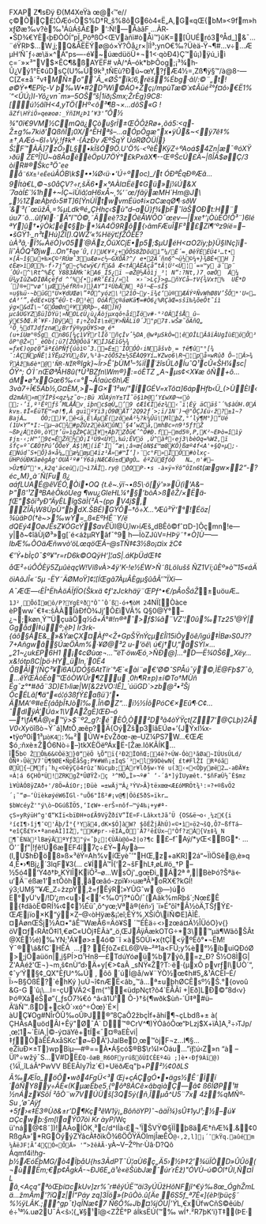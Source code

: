 FXAP     Z¶sÐÿ Ð(M4XeŸà œ@‹™e//ç©ÒiÇ£¦ÓÆó‹ÒS%D†R_š%8ôG6ò4«Ë„A,G«qŒ{bM»<9fm»hxƒØæ‰v?è‰¹ÁûÁšÃ£Þ ‘:Ñ!—ÅàãF …ÃR­•ŠD¾€YÈ‹þÐÒÓÍ”pÏ„PöªßÖ<ŒVàñï#òÅì™}ûK=[ÛUÉró3ºÅd_]&¯…¨éŸRÞ$…W¸j;Q&ÅËËÝø@ó×Ÿ?Õå¿r×|îÌ³;ynO€‰?Üèä-Ÿ¬¶#…v÷…Æ	µH‘Ñ¯ƒ÷æ\ä×^Á"ps—-é¥~úædüöÜ+¬1<·qòÐ4}Ç™û¡)ÿú_ì­ì c=˜»×³"V$×ÊC¶&ßAYËF# vÀ/^Á–ók*bÞÕog;¡³¾h­Û¿Vý1°Ê¢úDsÇ(U‰Ù9k³¸tÑEù?Ðú~œY‚?ƒÆ4½=,Zß¶ÿ§™/à@8-—C[Z«±å˜­²v‡*MÑ±o”¯Â_«ØŠ”ïk¦6‚rëš%Ébg·âl/:©¨„­t!ø©Ý+¶EPîç-V þ‰W•#2D³Wì©ÁO+Žç¡/mpùTæ©´x¢Âüé²°ƒ¤ô›€Ë1%´“<ÛÚ¡)I-Yô¿vn¯m»–5OŠ”š|1íð¡Šmx;ŽrÈg}9C8:[ú½âîH<4‚yTÖ{Hº<õ³¶B¬×…dõS«G !`ãZf\HÝiÖ»qeæoø:_ÝñIM¿Þ1’¥3'`”Ô½ ¾"0ï€9VM½CmQä¿Çòu§rÏ±ŒÕÔžRø+‚õá5:<q­Ž±g‰7kið’QßñÎ¡0X/^ÊHªš–…aÓpÕgæ”x•ÿÛ&~<ÿ7ê‡%±†¸AÆó¬6l÷Vý,!ƒ‡kª
·{ÃzÐv ÆºŠqÝ	ÚáRØÒÜÍ}Š¦F™ÀÃ]7zÕ›L§•kÏšÓ9Ö.U'Ö%·<ºèÊKÿZ÷ºAoá$4Zn|æ¯®óX­Ÿ ›ðü	ŽEºÎ]Ü~à8ÅaëèÖpU7ÖÝ°£kPxãX¶--Œ®ŠcÚ£Ä~|ßÎÄ$øÇ/3
òíR#®Škc³Öˆee å`¨6X±¹eÊe`úÃÓB\k$••¼Ø‹ü·•‘Ú÷ºoc)_/t ÓÐªÊqÐ®Æã…9Ítà€L‚©¬s0­åÇV?÷r‚šÄ6•×°AÀl¤Ëë¢Gü»j¼Ú&X´7aàÍ£`¼1h+~ÌÇ~ïÙìâ¦aH6xÅ~¸%‘˜œ/ƒãÿæMH`Hm@J\„½1ZæÀþrô›5#T]6[ÝnÙÏtwvmÉüo‡i×¤CæqØ¶·sðW´&´³{¯œüžÂ,=%µLdk®é„ÇHhç‹$ù"d–aÜ}f¾þFˆîàŠOÐt:H¨ úu7˜õ…ûIƒ¥I·˜Ä"l™Ò©‚˜Äeè?3zÓëÅWÔO¯œev—|xe†‘¡ÒùÉÕ!Õ³¨)6lé	ªY]û†•ÿÒk¦é¢§þ·*¼A4Ö9Rô{›ãmFÆuÎF³£Zî¶‘ºz9íë=–•šGŸ1·_n³tHú]ŽÎ[).QWŽ’«%Hëÿt¦ƒŽÕÊÉ?ùÀ³â,·Ï‰ÀëÒ}v05­´@Äz‚ÖüXCjE•p5;$µUéH<¤O2ïy;þ}Ü§­INç]ì-îíˆÀÕQ³Øjw…On”‡`qe´Û‚()U€¥º¿+ÖÕS8ŽDõúì”¼/Ë´=¸ØêŸÉÉÜ4¹…t•
×[Ã~î§u+‰×Ç©²R­Úœˆ3uÆø»c½—GXÕÃ?^/
e•2Â´ñn6^¬ü½©¼+}¾BÈ+H
]¢Èæ>ì0%-f›7j“g~ç%¢wÿ€/f&â	Æ<†ÂÀÉÀçå“tÃ¦Ü²<Ü¦´=¤™y ä˜p¨´ÒÚ‹^\Rt^%ËÇ
Ý883ÃMk¯kA6_Í5¿ï —øŽ@½Äôìj_³¦ N“:?Nt‚)7¸oæÒ	Á¼ Ü¾yIûZwDÌØÃçëƒd	^‘%{•¡#R‘Ê£ï/»l	×›¨>Lç}>g…ñYCå–†V{¾Vx†%  UË*D´]®+™vø‘\µŒ½éfRñ¤)}AY“1ºÙbÄN
ªõ¹¬E–sÎ$¤u§‰ü·~büG°Ü×¥dUŒø\”ªÕ^yóz\¹2îÖ~y-ï¾¢‘ù®ÆÁÝºÑvWhØ­8V’ŠÔ*'U«…¢À³‘”,êdE¢×U$“êÛ-t-Ð¹è OóÂfç®áøKä¶=#Ò6¿%RÇàŒ=sšï‰¾õeÔt˜íì	ýg×&dÏ\~‘GÔœØnº¥RRþ–,48]H}µcâÜGYZßü]DÝü¦»ÑOL¢Ü¿ù¿Äòjµxqô÷åíÏöv#-°²OÂÍšÅ_û–ý€5ðŒ.Rˆ¥F·]ÐýA ‡¡÷ZoÍ‡\±ë¥>ÑÃLï0´J"p7‡.wŠæ˜õAñQ„
¹Ô¸½dTJdƒznæ¿Brfÿ®ypÛ¥S>œ¸é*(u+íUœ°®Šg_Cn8G[¼çìVŸrlÎõ¨ñçÌvˆ½DA¸@wªµSkÒ=¦êOÎLÂâïÂUgÍùEöÕ³õP°@Ž»ˆ_­èOb(;ü7[ŽÔ@Õòã‘KÍJ&ÈïG½¾	=ƒx€)op¢0”äª£ôPÑƒ{úòì©ˆ3.=È±¨ÌÓÓÒ‹iNãšvb¸=
†ê¶û"°[¾ ¯:ÀÇÑpÑË¦ìŸËµ2YÙ¿ßV‚%¹à~zôÕ52±½SËÀQ9Yí…¥Zwo6\R¬¦på¤wRûð Ô—¦Â>¾ ŸÀž‰6è*@'ÑR-NÏR`®Igk}~Ïr>ÊˆþÙM¹–%ìÏ´žîsÛLðÍuˆQ¹cÛ«ŠH¼sc|ÒŸ^;
Ó´Ì˜nŒØªÅH8û(†Ù³BZfn\Wm®}:=óÈTZ „A¬µs¢<X¥æ	ôÑ+ô…áM•ø³xGœ6‰‹=°¬Å!aùc6h\Æ 3và7÷Î€5Áb½,G¤ÈM‚>~G×´1²w/"ÍGÉV=xTô¤]6ápHfb‹Ü_(>ÙÈl‹d`2mÁñ»mÝÏPš<qz¼z˜o~;Bü
XÛAýnY±TÎ˜ö§ìÞ@‘Y£wXØ¬«ò
;·’í,º¹ÊºƒšˆMLÂÅv¸iþnc$œÙ„’9 ¢Æî€Ìéz¾‹˜ï¦Èÿ äCäš¯´%$àÙH.0Á	kv±.‡Ï«ÉüTÉ™»ø!¶‚Ã
guiºYï3¡Ö9ØÄT’2Q92ƒ´>;ï/1N¨)¬@"ÔÇJ£ü‹ž?±1~?BajÁ…	ÓÒ;)¥‚ê<ä,È\ÃµË(zõeÂ²½?k¼Ûü\MlþZ,°‘lý¶M°}“Ué
(1U×Y“*I:—µ–aC¾#pŽÛz2èäXûNˆ§4’wZå‚mhBc»n9³5ƒ†Ž
~ßÞ¿Átõ®‚òY†’ü»ìgŽÞÇàÌ¥+Àþ7Zðü€ˆ^Õ#Ð.f—md5®‚P,K²~EÞò=îìÿ ‡j±·‹;H™‘9¢=ÊŽñ½Ò¡I¹Ü9<ÜY,‰ú;ÊVö
‚Ú^àª‹ej3\bèOq=%Wž,ï
šfç»º¯CÆÖ†Pú’ÔÕeÝ¸Á$¦M(ïË'Î´“æ\;â¤œ{òN$£™œ8KÒ)ßœº4f<A'+§Q¤µ;-£Núd˜S+Õ}â×å¼„æ¼œµ4ïz¹Å»#™Ï‘]›¨c°F»ÏÖ#òlxç-ÜHPóÙÐKãøêgÁg'OUÄ²º#‘Ý6á¡NÆCÆú±dØgÒ…
êºZüŒƒóÔ	N…¸n'#—>Ûz¶Ù“'×,k2q'äceù¡¬ì7ÂÎ.ry@ ðOP-•s -à×ÿ¤Ýô“ÖIn6`t(ægw×2“-?éc„M}„à˜Ñ[Fu
ß¿ aáfLUAÉ\@êVÉÓ,Òi•OQ {t.ê~.ÿï¬•ß5\·ö[ý'»»Ü(ì'A&–Þ”ß'¹ZªBAèÕkóÙeg ¶wu¿GleHL¼†§'bòÁ>ßêŽ/×Ëä­fŒ”$õï³yÐ”ÄyÈLîgSäÌ{²Â¬(pp V4j$‚ ZÎÃ¡W8ÙpÙ“þdX.ŠBÉ)GŸÔ–†ô÷X…°Æû³Ÿ‘°!Éöz|¾ùäÞ0(†è~>‰wÝ=_ß«EºHÊ¨Y/ë
dQEý4OøJÊsZ¥ÓGcÝ$avÊ*ÜI@Ù‚îw›íÆš„dBÊô©fˆ¤D-]Ôçmn!e—y|ð~¢îãÙjØ³»g[´é<ážµRYâf¯°9
h—ÏòZJûV=__HÞÿ˜†*Ò]Ù——IbÆ‰ÕOäÆñwvò‘öLœqöŒÃ–@sTÑ‡¢3½8o¡¤ìx
žC¢
€'Ý+bÌç0¯$º¥"r=rD6k_©OQÿH‘]¦aS|.áKþÜdŒ‡¢
åŒ²÷úÔÔÈÿ5ZµûèqçW!VíßvÀ\>4ÿ'K-!e½ÉW>Ñ˜ßLöIušš ÑZ1Vï;ûÈº»ò™15«áÄöìAãJÎ«˜5µ -ËY˜Ä­ØMoŸ]¢¦[ÍŒgã7ÀµÂÈgµ§ûåÃ'™ÏXi—A¯ÆŒ—‹ÈÎ^ËhÀöÁÏƒÏO{Škxä ¢ƒ'zJckhäÿ¨ŒPƒ^•€/pÂoŠáŽ_±uöuÆ`…1J²¸ÕóÏœô/P?YgÈºð"Ò˜ˆÒ´ß-ó+¶òM 2`4NÏ[Òàce
èPww¯€‡«:šÃÀÎãÐfÒ¾Jj’Õ£ìVÃ% Q§0@Ÿ°–¿¬;køn¸Ý™ÜçuâÖ*q½å+Â°#!n®ªˆ>ƒ$¼ã¨VZ'¦0û‰Tz25¹@Ý|GgådÌ‡úº;èÞ]
Ïr3rk­{áõ§ÀE&_»&ŸæÇX¤Àƒº<Ž+GpŠŸnÝçµ£Îî15iÒyöê/ìgú‡ÌBø›S0J??7+Añgwâ§ÚæÖÀm%·¥Ø@³2 u-’öê\
ú­€j†U‚“äSÝl×…„21~¿uk£P6H1 ¡¢cØùœ¬…™ëT·öwÆó¸>ÑÐ@]…ªD—Ë¾0Š6„Xëy…x&!ótpßC|þö·HY_üIn,´0Ë4
ÕBÃÌ’[ÑÇ³¥ï6AÛDÓ§6AtTír`°Æ`«ài¨ø€’Ø©ˆSPÅú¯ÿ´©,ÌË@Fþ$7¯ò,…êŸŒÄòÈà™ŒôÒWÛr¶Zu ¸0h¶R±p)±í©To†MÙñ
Ég¯z°*#ðå¨3D)E1›lìæ|W[&2žVO:IÊ]_`úüGD`>zb@²•²Šj
ÔcÉLã[¶ä“«ó¦ó3ßfÝ£aßü´}‘• ÄMA’®#eÈ(áåþÎ‡Jòî‰.Îñ©Z“…i½½ÍõPóC€×Eû¶·C¢…ˆdlÿÀ’Úá×1\VAŽgÈ]ŒÐ–ó—†\fÅ¶Å@¡«™ÿ>$¨º2_g?:é¯ÈÕ,Ò²D³ã4òÝŸçt[Z7’@ÇLþ}2ÅV0‹Xy*öîßò¬Ÿ¯á]MtÔ¸æêp?Ä{OýŽšp3îâEÚø+’{JÝxI¼x­•tÿoº0í1³µ`òK4:`‰² ÚW*£v­Žðœ-æ–UZ¼PS7W…€ŒÆ $ó¸:ñxè±ŽÓ6Nò÷–)tkXÈÖëºÁxË-[Žæ.IôKÃÍK…î5`b© ŽÔ‰6&©Òë3}0“ëÖ ¼Õ“ï{²Ð2ÏOñŒ;4ë?÷ÚW-Óò³ãØa~IÚUsÚLd/ÒÑª›ÛëV7¯Ü¶9ØE•ÑpËåŠg;P¥#Wñ¡±IqS´³×l99DèwN{ £t#FlŽI Rªóã
ØÛ{—Mf¡¯h¿<©êÿÇö4rûz¯Nùcµb;Àr¥lð§w‹Yé u(3‹«<Òþyøë2…-aÐÄ¥±¤Á¦á 6ÇHÒ*Ù!ZRKgŽ*ÛØŸŽ›ç
³^MÕ„Ì»¬º#ˆ	‘-´â*]ýÌUyæêt."$ñFæÙ½˜È$mz
ì¥ÙÀÓ8ÿZAð+'/8Ö=ÂíOr;¦Ðüè
=±wÄj™Â¿³ÝV>Ã}tëxœœ<Æ£óMRÖt¾¹:¤?+®ßvÖ2´¡˜“ø–‘ÙïèkøýéW6ÏGl·°uÕ6"Ìß²#¡v@¶|Öô£5ðS»ïkr…$bWcéyŽ'"ý\ò~DGúßÏÖ5,‘I¢W+-erŠ¤nôf–™ý4‰¡+y#ª­çS»yRýüH^g'Œ“KÍï<bïÐH+o£Ã9VÿŽðíV”ÏE¤F‹LâkxtJã’Ü
{OS&ë¬o‹¸¼z€{i  
²í¢I¶›îj¶¯©'Âþ/Î°{³Yä4,dK×$Ó]àW? $õÉŽjÄhÚ)«©•ì¤ö2¬šQ‚Ô7~ßfTá—*eîÇß£Y×•ªaneÁÍ]IŽ,°K#pr-›ëIÂ„Ò¨Ã7²ê£Úx–°Òf?zÂ{V±‡¾_N
¶˜ÈNà²lBæÿÄªYƒ3"ý«ˆþ¿¦€ÙÄù@ô=ž|o?¶c` £–fˆAý/*yŒ<BG*·	…Ö'˜ƒ"|!ƒê!Ú6æEF4î7ç÷£Ý~Áyà—(l,Ù$hÐ­ö8»ß×³êÝ=Ah%víŒyèˆ’"HŒ‚z+aKR]2á“~ÏlÖSê@‚è»q		4¸Ê•›¶Bj¿´3lqF¥3(…
c¥ÍÀ™Î{‘2¬šFhL‡‚øL#ö_†P –½5ó4‘Ý4ð†Þ„KÝIÎKïÕ²–ø…WsÖj'_gœÐi„Á2ª
ª‚|BèÞó?Šªä<-u‘Ä¨éßæ1’±tÔõh¸âœâó-zpï¥››uæªÅ³oRX€?kGÍ!ý3;UM§™¥Æ_Z÷žzpŸ,ž=ƒÊýR¦»YÛGˆw	@—)úö
E°yÙ'v/!D‘¿m<u›<’<‰0“j?*ûÔ/¯(Aãk%mRþš´;Nœ£Ê
{‡dãòË©RÍ¾‹¢¢½Éüˆ‚ô^yœ;Vªã®(éñ›‘j
`ï»É”õî†Â½òÄ‚TŠƒÝ£-ŒÆjïo×K“ý×Z–@‹òHÿæ&¡¦eî;ÊÝ%¸XŠíÕ\ïÑ©E]ÀÌÊ.¤ÄønŒŠj½Ä¤•"âÊ™WæÅ6=Äö¥S	´™ÉÈä÷<›zœá¤Ä½ÎÜóO}v{}öV¤ƒ‹RÁtÖ‡î1,€øC«UÒj‡ÈÃà”_ö‚ŒJÂÿÃækOTG÷*3\™µä¶WãõŠÂt@XÈ½é)‰YN;¹Á¥ø>±4ó©¨î	×à5­OÚì­•x{tÇÎ<ÿºÊô°•¬ËM!Ý¯®\á&fC´HÊÁ
 …ƒ?
ÉƒòZ«£L6@Vè–²ª1a<FÜ;y%è°½íbuiQÐóØ
>;jÖaüön|,j§PÍ>¤¹Hn8—£TdúYóøü%b7ýõ‚=z_Ð? Š½O8ÌG|Ž'AÅéž'Œ¬}¬m‚š¢nÙ”d›Ä+y[€>¢aÃ
_sÑŸ«Ž?T:·ë·{µxÔ
pvrƒI\ÜÒ´“,¢ˆy‘Ý§¢_QX"ÈƒU^‰Ú ‚ ôô
´úÍ@å/w¥¨ÝÒ½œ¢h#5„&¹ÄCÈÏ–É/Ï›~B§ÖßÉ?`éhKý
}uÚ¬î¢nÆË<âb„­™â…ª±uþhØCÊsº½Š.°{ovoû	&G-G `û¡\…Í=-çUVÄ2<m{“¹«üdpNçt?õ4`ÈÅÃî
+|Eð]LÐ©”8d‹v}Þó®XáéŠø”{_ƒsÕ7¾€ó
^ã‹â1Ú¹	Õ-}†š{¶wðk$ùñ-´Û‡ª#ü–Ã’âÑ™.ßD+ckÔ´›xó^÷Óœ}`É×|àUÇ¥Og#NÎrÔÛ‰oÛÞJ®”8ÇaÔ2žbçÌf+ãhí¶¬çLbdß+± à( ÇHÃsAuödÂI+Êÿ"Ø¯Á`	D™®CrV^¶)ÝÓâóÔœ“ÞLzj$X+ïÁ]A‚²÷›TJp/¸œ¦1~´ÈíA¸|©-ý¤äYê+tÍ«¯¤®aEÈvi|‡ƒÒàÊÉAxåSKc'ø~ÐÄ'}JalBeD¸œ™òjF¬z…I¶§…eŽîuÐ×±T}wpBìµ—#®==À•Á§có$®B$\r¼I×Òáu…”ïƒ¦ú‹Z»n “à –Üî°÷wžý¯S…V#DË£`Q-ôæB_R6OFyrúßõÚICÊEº4ü
;]è•‹Ðƒ9Àï@){`¼Ï,,îLáÃ^PwVV
BÉEÃIy7Ìz´€)+UëðÆq"þ+*P²½¢0ðLS	Ã‰ÆÏo_öÕ•wð4FgÜ<³
Œj+çÁÇgÓ••ägs½Ê˜Ìï´âÑY8y÷ÃÈ«(KµæÊbe5¸{º­ôª8ÀCê×âbqìàÇ—â¢ ß6ÍØP¹#
½nÁz¥SõÍ ²åÒ¨w7VÚÜš[3Q5ý{ñ¸Îµå^U5¨7x	_4ž%qMÑº­Su ,’øˆÃÿf
+5f›«‡È3®Ùð&±r’D¶Kç³êW1ÿ¡„BôñöYP_)ˆ¬ãäÏ¾}sÛ‡1yJ¹;½–ú¥¤Çcwþ:§m[laÝ07òì Kr
àyP*/Wç ü'ná@¢8˜])!AÁoÍÓK¸³c/d^IÍà‹£¬¹ÏŠVŸ©§ÏÍþ8äÆ†ñÆ¾.&¢0RßgÅ»’*RGÒýýZŸâcÀ‡ðìkÔ¾6ÖÔŸÄÖlmjÎæÊÕ`@‹‚2,l]¡´¯kŸq­.aûém¼ÂëJF¦Ã’4ÇÓ«ÕÄ»
'“>žêÀÃ·`yÀ~V–Žºhr·Ùâ·D?Qô	
Áqmf4i!*hg­þ½ÆóÉþMG/ò4ÌþåU{hs3ÃdPT¯Ù¦aÙ6ç„Ä5›½Þ‡2’¾üÏÒD»ÛÛö(¬ùËm;€p¢ÃgkÄ-¬ÐJ6E„ä¹­è«ëŠùbJæˆúr´rÈž)"ÓVÙ–ú©Òl†ÛI‚Ñ¤Ï
L
â¸<Açq”ªòŒþí¤ckUv]zr%ˆr#êýÚË™äí3yÚÜžHõNFjî^€ý‰8œ_ÓghŽmLä…žmÂm'?ïQz|Ì“Páy
zq]3Ïö»{ÞûÒò.û[Äe
6S5f_ª7È«]{èÞ!þüç§˜	%½ÿLÃK.;^gp¯t}qÎNæ¢7 Ñ6Ô‰Jb¤¼jÕU|’Ý*L‚€xÜfwCñS©êúb/é÷¹ª¼.uø2U¯Á<š›¦{„¥§¹î@<ZŽÊ°P áÍksËÚ(™‰ wÍ†.²R7þK‘i}T‡(ÞE·
